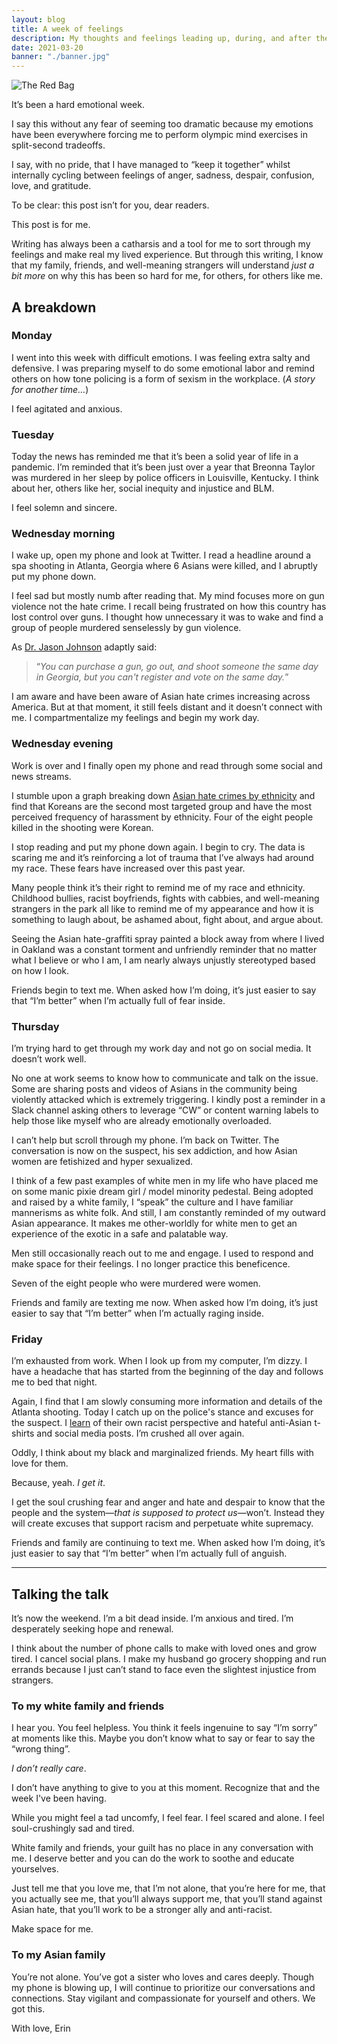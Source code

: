 ```yaml
---
layout: blog
title: A week of feelings
description: My thoughts and feelings leading up, during, and after the Atlanta Spa shootings
date: 2021-03-20
banner: "./banner.jpg"
---
```


<img class="responsive-img-no-shadow" src="/images/uploads/2021-03-20/file.JPG" alt="The Red Bag" />

It’s been a hard emotional week.

I say this without any fear of seeming too dramatic because my emotions have been everywhere forcing me to perform olympic mind exercises in split-second tradeoffs. 

I say, with no pride, that I have managed to “keep it together” whilst internally cycling between feelings of anger, sadness, despair, confusion, love, and gratitude. 

To be clear: this post isn’t for you, dear readers. 

This post is for me. 

Writing has always been a catharsis and a tool for me to sort through my feelings and make real my lived experience. But through this writing, I know that my family, friends, and well-meaning strangers will understand _just a bit more_ on why this has been so hard for me, for others, for others like me.

## A breakdown

### Monday

I went into this week with difficult emotions. I was feeling extra salty and defensive. I was preparing myself to do some emotional labor and remind others on how tone policing is a form of sexism in the workplace. (_A story for another time…_)

I feel agitated and anxious.

### Tuesday

Today the news has reminded me that it’s been a solid year of life in a pandemic. I’m reminded that it’s been just over a year that Breonna Taylor was murdered in her sleep by police officers in Louisville, Kentucky. I think about her, others like her, social inequity and injustice and BLM.

I feel solemn and sincere.

### Wednesday morning

I wake up, open my phone and look at Twitter. I read a headline around a spa shooting in Atlanta, Georgia where 6 Asians were killed, and I abruptly put my phone down.

I feel sad but mostly numb after reading that. My mind focuses more on gun violence not the hate crime. I recall being frustrated on how this country has lost control over guns. I thought how unnecessary it was to wake and find a group of people murdered senselessly by gun violence. 

As [Dr. Jason Johnson](https://twitter.com/DrJasonJohnson/status/1373304849220128771) adaptly said: 

>“_You can purchase a gun, go out, and shoot someone the same day in Georgia, but you can't register and vote on the same day._”

I am aware and have been aware of Asian hate crimes increasing across America. But at that moment, it still feels distant and it doesn’t connect with me. I compartmentalize my feelings and begin my work day.

### Wednesday evening

Work is over and I finally open my phone and read through some social and news streams. 

I stumble upon a graph breaking down [Asian hate crimes by ethnicity](https://www.ctvnews.ca/canada/statcan-survey-shows-new-evidence-of-increase-in-anti-asian-sentiment-attacks-1.5016027) and find that Koreans are the second most targeted group and have the most perceived frequency of harassment by ethnicity. Four of the eight people killed in the shooting were Korean.

I stop reading and put my phone down again. I begin to cry. The data is scaring me and it’s reinforcing a lot of trauma that I’ve always had around my race. These fears have increased over this past year. 

Many people think it’s their right to remind me of my race and ethnicity. Childhood bullies, racist boyfriends, fights with cabbies, and well-meaning strangers in the park all like to remind me of my appearance and how it is something to laugh about, be ashamed about, fight about, and argue about. 

Seeing the Asian hate-graffiti spray painted a block away from where I lived in Oakland was a constant torment and unfriendly reminder that no matter what I believe or who I am, I am nearly always unjustly stereotyped based on how I look.

Friends begin to text me. When asked how I’m doing, it’s just easier to say that “I’m better” when I’m actually full of fear inside.

### Thursday

I’m trying hard to get through my work day and not go on social media. It doesn’t work well.

No one at work seems to know how to communicate and talk on the issue. Some are sharing posts and videos of Asians in the community being violently attacked which is extremely triggering. I kindly post a reminder in a Slack channel asking others to leverage “CW” or content warning labels to help those like myself who are already emotionally overloaded.

I can’t help but scroll through my phone. I’m back on Twitter. The conversation is now on the suspect, his sex addiction, and how Asian women are fetishized and hyper sexualized.

I think of a few past examples of white men in my life who have placed me on some manic pixie dream girl / model minority pedestal. Being adopted and raised by a white family, I “speak” the culture and I have familiar mannerisms as white folk. And still, I am constantly reminded of my outward Asian appearance. It makes me other-worldly for white men to get an experience of the exotic in a safe and palatable way. 

Men still occasionally reach out to me and engage. I used to respond and make space for their feelings. I no longer practice this beneficence.

Seven of the eight people who were murdered were women.

Friends and family are texting me now. When asked how I’m doing, it’s just easier to say that “I’m better” when I’m actually raging inside.

### Friday

I’m exhausted from work. When I look up from my computer, I’m dizzy. I have a headache that has started from the beginning of the day and follows me to bed that night.

Again, I find that I am slowly consuming more information and details of the Atlanta shooting. Today I catch up on the police's stance and excuses for the suspect. I [learn](https://globalnews.ca/news/7704008/atlanta-spa-shootings-bad-day-racism/) of their own racist perspective and hateful anti-Asian t-shirts and social media posts. I’m crushed all over again.

Oddly, I think about my black and marginalized friends. My heart fills with love for them. 

Because, yeah. _I get it_. 

I get the soul crushing fear and anger and hate and despair to know that the people and the system—_that is supposed to protect us_—won’t. Instead they will create excuses that support racism and perpetuate white supremacy. 

Friends and family are continuing to text me. When asked how I’m doing, it’s just easier to say that “I’m better” when I’m actually full of anguish.

---
## Talking the talk

It’s now the weekend. I’m a bit dead inside. I’m anxious and tired. I’m desperately seeking hope and renewal.

I think about the number of phone calls to make with loved ones and grow tired. I cancel social plans. I make my husband go grocery shopping and run errands because I just can’t stand to face even the slightest injustice from strangers. 

### To my white family and friends

I hear you. You feel helpless. You think it feels ingenuine to say “I’m sorry” at moments like this. Maybe you don’t know what to say or fear to say the “wrong thing”.

_I don’t really care_. 

I don’t have anything to give to you at this moment. Recognize that and the week I've been having.

While you might feel a tad uncomfy, I feel fear. I feel scared and alone. I feel soul-crushingly sad and tired. 

White family and friends, your guilt has no place in any conversation with me. I deserve better and you can do the work to soothe and educate yourselves.

Just tell me that you love me, that I’m not alone, that you’re here for me, that you actually see me,  that you’ll always support me, that you’ll stand against Asian hate, that you’ll work to be a stronger ally and anti-racist. 

Make space for me.

### To my Asian family 

You’re not alone. You’ve got a sister who loves and cares deeply. Though my phone is blowing up, I will continue to prioritize our conversations and connections. Stay vigilant and compassionate for yourself and others. We got this.

With love,
Erin

